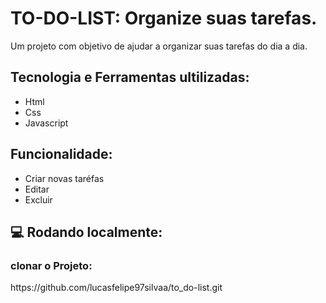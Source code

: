 # TO-DO-LIST: Organize suas tarefas.  
<p> Um projeto com objetivo de ajudar a organizar suas tarefas do dia a dia. </p>

## Tecnologia e Ferramentas ultilizadas:
- Html
- Css
- Javascript

## Funcionalidade: 
- Criar novas taréfas
- Editar
- Excluir

## 💻 Rodando localmente: 
### clonar o Projeto: 
<div> https://github.com/lucasfelipe97silvaa/to_do-list.git </div>

